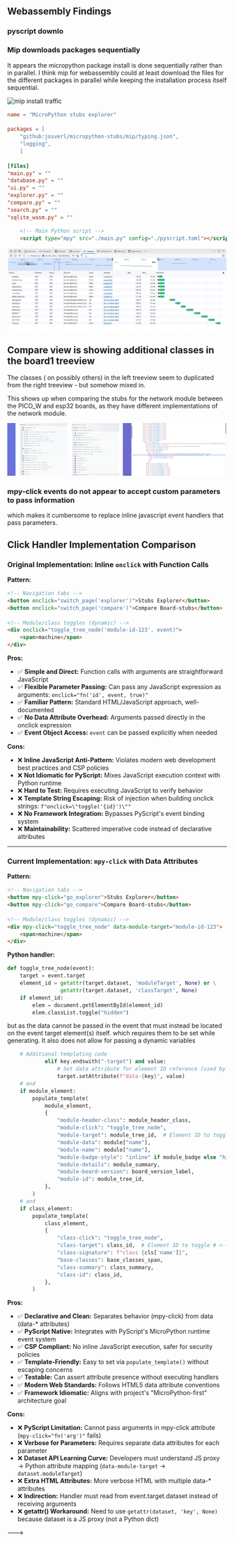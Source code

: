 
## Webassembly Findings


### pyscript downlo


### Mip downloads packages sequentially

It appears the micropython package install is done sequentially rather than in parallel.
I think mip for webassembly could at least download the files for the different packages in parallel
while keeping the installation process itself sequential.


![mip install traffic](mip_install_traffic.png)

```toml
name = "MicroPython stubs explorer"

packages = [
    "github:josverl/micropython-stubs/mip/typing.json",
    "logging",
    ]

[files]
"main.py" = ""
"database.py" = ""
"ui.py" = ""
"explorer.py" = ""
"compare.py" = ""
"search.py" = ""
"sqlite_wasm.py" = ""

```

```html
    <!-- Main Python script -->
    <script type="mpy" src="./main.py" config="./pyscript.toml"></script>

```


![alt text](image.png)



## Compare view is showing additional classes in the board1 treeview
The classes ( on possibly others) in the left treeview seem to duplicated from the right treeview - but somehow mixed in.

This shows up when comparing the stubs for the network module between the PICO_W and esp32 boards,
as they have different implementations of the network module.


![alt text](image-1.png)



### mpy-click events do not appear to accept custom parameters to pass information
which makes it cumbersome to replace inline javascript event handlers that pass parameters.

## Click Handler Implementation Comparison

### Original Implementation: Inline `onclick` with Function Calls

**Pattern:**
```html
<!-- Navigation tabs -->
<button onclick="switch_page('explorer')">Stubs Explorer</button>
<button onclick="switch_page('compare')">Compare Board-stubs</button>

<!-- Module/class toggles (dynamic) -->
<div onclick="toggle_tree_node('module-id-123', event)">
    <span>machine</span>
</div>
```

**Pros:**
- ✅ **Simple and Direct:** Function calls with arguments are straightforward JavaScript
- ✅ **Flexible Parameter Passing:** Can pass any JavaScript expression as arguments: `onclick="fn('id', event, true)"`
- ✅ **Familiar Pattern:** Standard HTML/JavaScript approach, well-documented
- ✅ **No Data Attribute Overhead:** Arguments passed directly in the onclick expression
- ✅ **Event Object Access:** `event` can be passed explicitly when needed

**Cons:**
- ❌ **Inline JavaScript Anti-Pattern:** Violates modern web development best practices and CSP policies
- ❌ **Not Idiomatic for PyScript:** Mixes JavaScript execution context with Python runtime
- ❌ **Hard to Test:** Requires executing JavaScript to verify behavior
- ❌ **Template String Escaping:** Risk of injection when building onclick strings: `f"onclick=\"toggle('{id}')\""`
- ❌ **No Framework Integration:** Bypasses PyScript's event binding system
- ❌ **Maintainability:** Scattered imperative code instead of declarative attributes

---

### Current Implementation: `mpy-click` with Data Attributes

**Pattern:**
```html
<!-- Navigation tabs -->
<button mpy-click="go_explorer">Stubs Explorer</button>
<button mpy-click="go_compare">Compare Board-stubs</button>

<!-- Module/class toggles (dynamic) -->
<div mpy-click="toggle_tree_node" data-module-target="module-id-123">
    <span>machine</span>
</div>
```

**Python handler:**
```python
def toggle_tree_node(event):
    target = event.target
    element_id = getattr(target.dataset, 'moduleTarget', None) or \
                 getattr(target.dataset, 'classTarget', None)
    if element_id:
        elem = document.getElementById(element_id)
        elem.classList.toggle("hidden")
```

but as the data cannot be passed in the event that must instead be located on the event target element(s) itself.
which requires them to be set while generating.
It also does not allow for passing a dynamic variables 

```py
    # Additional templating code
            elif key.endswith("-target") and value:
                # Set data attribute for element ID reference (used by toggle functions)
                target.setAttribute(f"data-{key}", value)
    # and 
    if module_element:
        populate_template(
            module_element,
            {
                "module-header-class": module_header_class,
                "module-click": "toggle_tree_node",
                "module-target": module_tree_id,  # Element ID to toggle  # <--- New addition
                "module-data": module["name"],
                "module-name": module["name"],
                "module-badge-style": "inline" if module_badge else "hide",
                "module-details": module_summary,
                "module-board-version": board_version_label,
                "module-id": module_tree_id,
            },
        ) 
    # and 
    if class_element:
        populate_template(
            class_element,
            {
                "class-click": "toggle_tree_node",
                "class-target": class_id,  # Element ID to toggle # <---- New addition
                "class-signature": f"class {cls['name']}",
                "base-classes": base_classes_span,
                "class-summary": class_summary,
                "class-id": class_id,
            },
        )

```
**Pros:**
- ✅ **Declarative and Clean:** Separates behavior (mpy-click) from data (data-* attributes)
- ✅ **PyScript Native:** Integrates with PyScript's MicroPython runtime event system
- ✅ **CSP Compliant:** No inline JavaScript execution, safer for security policies
- ✅ **Template-Friendly:** Easy to set via `populate_template()` without escaping concerns
- ✅ **Testable:** Can assert attribute presence without executing handlers
- ✅ **Modern Web Standards:** Follows HTML5 data attribute conventions
- ✅ **Framework Idiomatic:** Aligns with project's "MicroPython-first" architecture goal

**Cons:**
- ❌ **PyScript Limitation:** Cannot pass arguments in mpy-click attribute (`mpy-click="fn('arg')"` fails)
- ❌ **Verbose for Parameters:** Requires separate data attributes for each parameter
- ❌ **Dataset API Learning Curve:** Developers must understand JS proxy → Python attribute mapping (`data-module-target` → `dataset.moduleTarget`)
- ❌ **Extra HTML Attributes:** More verbose HTML with multiple data-* attributes
- ❌ **Indirection:** Handler must read from event.target.dataset instead of receiving arguments
- ❌ **getattr() Workaround:** Need to use `getattr(dataset, 'key', None)` because dataset is a JS proxy (not a Python dict)

---> 

